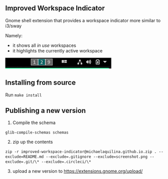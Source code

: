 ## Improved Workspace Indicator

Gnome shell extension that provides a workspace indicator more similar to i3/sway

Namely:

- it shows all _in use_ workspaces
- it highlights the currently active workspace

![Screenshot](screenshot.png)

## Installing from source

Run `make install`

## Publishing a new version

1. Compile the schema

```shell
glib-compile-schemas schemas
```

2. zip up the contents

```shell
zip -r improved-workspace-indicator@michaelaquilina.github.io.zip . --exclude=README.md --exclude=.gitignore --exclude=screenshot.png --exclude=.git/\* --exclude=.circleci/\*
```

3. upload a new version to https://extensions.gnome.org/upload/
